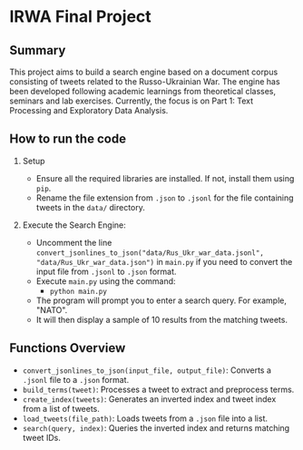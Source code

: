 # IRWA Final Project

## Summary

This project aims to build a search engine based on a document corpus consisting of tweets related to the Russo-Ukrainian War. The engine has been developed following academic learnings from theoretical classes, seminars and lab exercises. Currently, the focus is on Part 1: Text Processing and Exploratory Data Analysis.

## How to run the code

1. Setup

   - Ensure all the required libraries are installed. If not, install them using `pip`.
   - Rename the file extension from `.json` to `.jsonl` for the file containing tweets in the `data/` directory.

2. Execute the Search Engine:

   - Uncomment the line `convert_jsonlines_to_json("data/Rus_Ukr_war_data.jsonl", "data/Rus_Ukr_war_data.json")` in `main.py` if you need to convert the input file from `.jsonl` to `.json` format.
   - Execute `main.py` using the command:
     - `python main.py`
   - The program will prompt you to enter a search query. For example, "NATO".
   - It will then display a sample of 10 results from the matching tweets.

## Functions Overview

- `convert_jsonlines_to_json(input_file, output_file)`: Converts a `.jsonl` file to a `.json` format.
- `build_terms(tweet)`: Processes a tweet to extract and preprocess terms.
- `create_index(tweets)`: Generates an inverted index and tweet index from a list of tweets.
- `load_tweets(file_path)`: Loads tweets from a `.json` file into a list.
- `search(query, index)`: Queries the inverted index and returns matching tweet IDs.
